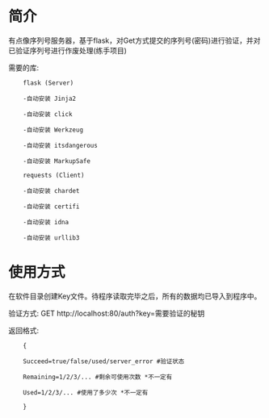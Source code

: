 # 简介
有点像序列号服务器，基于flask，对Get方式提交的序列号(密码)进行验证，并对已验证序列号进行作废处理(练手项目)

需要的库:

        flask (Server)

        -自动安装 Jinja2

        -自动安装 click

        -自动安装 Werkzeug

        -自动安装 itsdangerous

        -自动安装 MarkupSafe

        requests (Client)

        -自动安装 chardet

        -自动安装 certifi

        -自动安装 idna

        -自动安装 urllib3
# 使用方式
在软件目录创建Key文件。待程序读取完毕之后，所有的数据均已导入到程序中。

验证方式: GET http://localhost:80/auth?key=需要验证的秘钥

返回格式: 

        {

        Succeed=true/false/used/server_error #验证状态

        Remaining=1/2/3/... #剩余可使用次数 *不一定有

        Used=1/2/3/... #使用了多少次 *不一定有

        }
